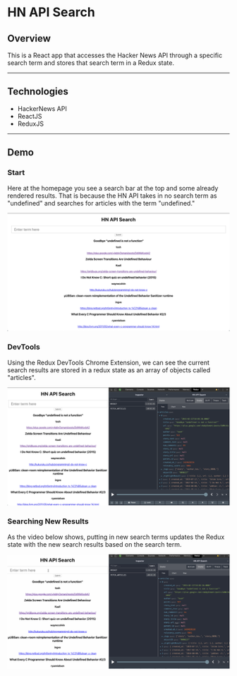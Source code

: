 # HN API Search

## Overview
This is a React app that accesses the Hacker News API through a specific search term and stores that search term in a Redux state.

---

## Technologies
- HackerNews API
- ReactJS
- ReduxJS

---

## Demo 
### Start
Here at the homepage you see a search bar at the top and some already rendered results. That is because the HN API takes in no search term as "undefined" and searches for articles with the term "undefined."

![alt text](READMEpics/homePage.png)

### DevTools
Using the Redux DevTools Chrome Extension, we can see the current search results are stored in a redux state as an array of objects called "articles".

![alt text](READMEpics/reduxDevTools.png)

### Searching New Results
As the video below shows, putting in new search terms updates the Redux state with the new search results based on the search term.

![alt text](READMEpics/reduxSearchStore.gif)
